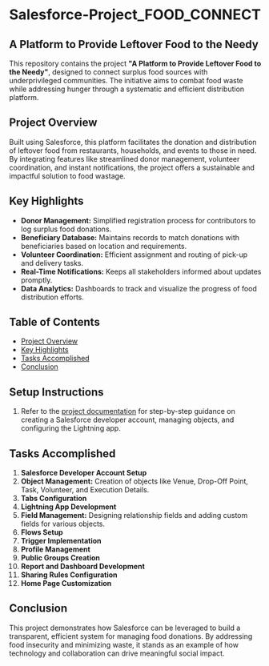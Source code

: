 # Salesforce-Project_FOOD_CONNECT

## **A Platform to Provide Leftover Food to the Needy**

This repository contains the project **"A Platform to Provide Leftover Food to the Needy"**, designed to connect surplus food sources with underprivileged communities. The initiative aims to combat food waste while addressing hunger through a systematic and efficient distribution platform.

## Project Overview
Built using Salesforce, this platform facilitates the donation and distribution of leftover food from restaurants, households, and events to those in need. By integrating features like streamlined donor management, volunteer coordination, and instant notifications, the project offers a sustainable and impactful solution to food wastage.

## Key Highlights
- **Donor Management:** Simplified registration process for contributors to log surplus food donations.
- **Beneficiary Database:** Maintains records to match donations with beneficiaries based on location and requirements.
- **Volunteer Coordination:** Efficient assignment and routing of pick-up and delivery tasks.
- **Real-Time Notifications:** Keeps all stakeholders informed about updates promptly.
- **Data Analytics:** Dashboards to track and visualize the progress of food distribution efforts.

## Table of Contents
- [Project Overview](#project-overview)
- [Key Highlights](#key-highlights)
- [Tasks Accomplished](#tasks-accomplished)
- [Conclusion](#conclusion)

## Setup Instructions
1. Refer to the [project documentation](./PROJECT_REPORT.md) for step-by-step guidance on creating a Salesforce developer account, managing objects, and configuring the Lightning app.

## Tasks Accomplished
1. **Salesforce Developer Account Setup**
2. **Object Management:** Creation of objects like Venue, Drop-Off Point, Task, Volunteer, and Execution Details.
3. **Tabs Configuration**
4. **Lightning App Development**
5. **Field Management:** Designing relationship fields and adding custom fields for various objects.
6. **Flows Setup**
7. **Trigger Implementation**
8. **Profile Management**
9. **Public Groups Creation**
10. **Report and Dashboard Development**
11. **Sharing Rules Configuration**
12. **Home Page Customization**

## Conclusion
This project demonstrates how Salesforce can be leveraged to build a transparent, efficient system for managing food donations. By addressing food insecurity and minimizing waste, it stands as an example of how technology and collaboration can drive meaningful social impact.

